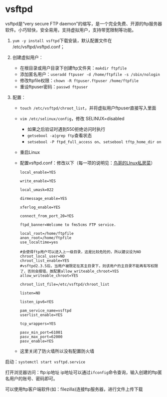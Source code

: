 # vsftpd

vsftpd是“very secure FTP daemon”的缩写，是一个完全免费、开源的ftp服务器软件。小巧轻快，安全易用，支持虚拟用户，支持带宽限制等功能。

1. `yum -y install vsftpd`下载安装，默认配置文件在 /etc/vsftpd/vsftpd.conf；

2. 创建虚拟用户：

   - 在根目录或用户目录下创建ftp文件夹：`makdir ftpfile`
   - 添加匿名用户：`useradd ftpuser -d /home/ftpfile -s /sbin/nologin`
   - 修改ftpfile权限：`chown -R ftpuser.ftpuser /home/ftpfile`
   - 重设ftpuser密码：`passwd ftpuser`

3. 配置：

   - `touch /etc/vsftpd/chroot_list`，并将虚拟用户ftpuser直接写入里面

   - `vim /etc/selinux/config`，修改 SELINUX=disabled

     - 如果之后验证时遇到550拒绝访问时执行
     - `getsebool -a|grep ftp`查看状态
     - `setsebool -P ftpd_full_access on`、`setsebool tftp_home_dir on`

   - 重启Linux

   - 配置vsftpd.conf：修改以下（每一项的说明见：[鸟哥的LInux私房菜](http://linux.vbird.org/linux_server/0410vsftpd.php#server_pkg)）

     ```shell
     local_enable=YES
     
     write_enable=YES
     
     local_umask=022
     
     dirmessage_enable=YES
     
     xferlog_enable=YES
     
     connect_from_port_20=YES
     
     ftpd_banner=Welcome to fms5cms FTP service.
     
     local_root=/home/ftpfile
     anon_root=/home/ftpfile
     use_localtime=yes
     
     #会使得ftp用户可以进入上一级目录，这是比较危险的，所以建议设为NO
     chroot_local_user=NO
     chroot_list_enable=YES
     #vsftpd2.3.5后，当用户被限定在其主目录下，则该用户的主目录不能再有写权限了，否则会报错，故配置allow_writeable_chroot=YES
     allow_writeable_chroot=YES
     
     chroot_list_file=/etc/vsftpd/chroot_list
     
     listen=NO
     
     listen_ipv6=YES
     
     pam_service_name=vsftpd
     userlist_enable=YES
     
     tcp_wrappers=YES
     
     pasv_min_port=61001
     pasv_max_port=62000
     pasv_enable=YES
     ```

   - 这里关闭了防火墙所以没有配置防火墙

启动：`systemctl start vsftpd.service`

打开浏览器访问：ftp:ip地址   ip地址可以通过`ifconfig`命令查询，输入创建的ftp匿名用户的账号、密码即可。

可以使用ftp客户端软件(如：filezilla)连接ftp服务器，进行文件上传下载